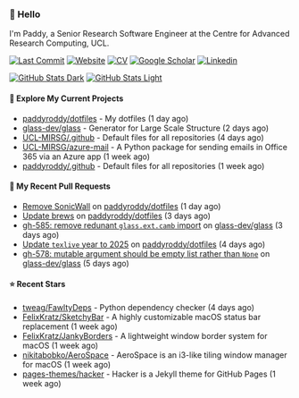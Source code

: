### 👋 Hello

I'm Paddy, a Senior Research Software Engineer at the Centre for Advanced
Research Computing, UCL.

[![Last Commit](https://img.shields.io/github/last-commit/paddyroddy/paddyroddy/main?label=updated)](https://github.com/paddyroddy)
[![Website](https://img.shields.io/badge/GitHub%20Pages-222?logo=githubpages&logoColor=fff&style=for-the-badge&style=flat)](https://paddyroddy.github.io)
[![CV](https://img.shields.io/badge/CV-PDF-pink.svg)](https://paddyroddy.github.io/cv)
[![Google Scholar](https://img.shields.io/badge/Google%20Scholar-4285F4?logo=googlescholar&logoColor=fff&style=for-the-badge&style=flat)](https://scholar.google.com/citations?user=OFigHUwAAAAJ)
[![Linkedin](https://img.shields.io/badge/LinkedIn-0A66C2?logo=linkedin&logoColor=fff&style=for-the-badge&style=flat)](https://www.linkedin.com/in/patrickjamesroddy)

[![GitHub Stats Dark](https://github-readme-stats-paddyroddy.vercel.app/api?username=paddyroddy&disable_animations=true&hide_border=true&hide_title=true&include_all_commits=true&rank_icon=github&show=prs_merged,reviews&show_icons=true&theme=tokyonight)](https://github.com/paddyroddy/paddyroddy#gh-dark-mode-only)
[![GitHub Stats Light](https://github-readme-stats-paddyroddy.vercel.app/api?username=paddyroddy&disable_animations=true&hide_border=true&hide_title=true&include_all_commits=true&rank_icon=github&show=prs_merged,reviews&show_icons=true&theme=default)](https://github.com/paddyroddy/paddyroddy#gh-light-mode-only)

#### 👷 Explore My Current Projects

- [paddyroddy/dotfiles](https://github.com/paddyroddy/dotfiles) - My dotfiles
  (1 day ago)
- [glass-dev/glass](https://github.com/glass-dev/glass) - Generator for Large Scale Structure
  (2 days ago)
- [UCL-MIRSG/.github](https://github.com/UCL-MIRSG/.github) - Default files for all repositories
  (4 days ago)
- [UCL-MIRSG/azure-mail](https://github.com/UCL-MIRSG/azure-mail) - A Python package for sending emails in Office 365 via an Azure app
  (1 week ago)
- [paddyroddy/.github](https://github.com/paddyroddy/.github) - Default files for all repositories
  (1 week ago)

#### 🔨 My Recent Pull Requests

- [Remove SonicWall](https://github.com/paddyroddy/dotfiles/pull/42) on [paddyroddy/dotfiles](https://github.com/paddyroddy/dotfiles)
  (1 day ago)
- [Update brews](https://github.com/paddyroddy/dotfiles/pull/41) on [paddyroddy/dotfiles](https://github.com/paddyroddy/dotfiles)
  (3 days ago)
- [gh-585: remove redunant `glass.ext.camb` import](https://github.com/glass-dev/glass/pull/586) on [glass-dev/glass](https://github.com/glass-dev/glass)
  (3 days ago)
- [Update `texlive` year to 2025](https://github.com/paddyroddy/dotfiles/pull/40) on [paddyroddy/dotfiles](https://github.com/paddyroddy/dotfiles)
  (4 days ago)
- [gh-578: mutable argument should be empty list rather than `None`](https://github.com/glass-dev/glass/pull/579) on [glass-dev/glass](https://github.com/glass-dev/glass)
  (5 days ago)

#### ⭐ Recent Stars

- [tweag/FawltyDeps](https://github.com/tweag/FawltyDeps) - Python dependency checker
  (4 days ago)
- [FelixKratz/SketchyBar](https://github.com/FelixKratz/SketchyBar) - A highly customizable macOS status bar replacement
  (1 week ago)
- [FelixKratz/JankyBorders](https://github.com/FelixKratz/JankyBorders) - A lightweight window border system for macOS
  (1 week ago)
- [nikitabobko/AeroSpace](https://github.com/nikitabobko/AeroSpace) - AeroSpace is an i3-like tiling window manager for macOS
  (1 week ago)
- [pages-themes/hacker](https://github.com/pages-themes/hacker) - Hacker is a Jekyll theme for GitHub Pages
  (1 week ago)
